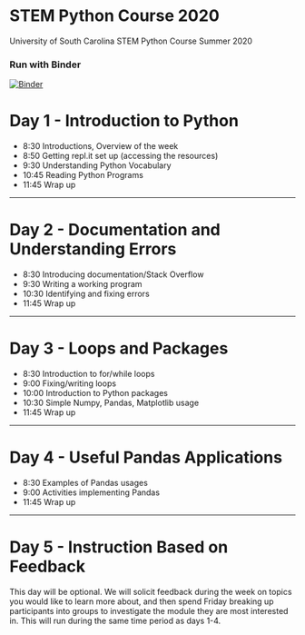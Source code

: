 # STEM Python Course 2020

University of South Carolina STEM Python Course Summer 2020


### Run with Binder

[![Binder](https://mybinder.org/badge_logo.svg)](https://mybinder.org/v2/gh/uofscphysics/STEM_Python_Course/Summer2020)

# Day 1 - Introduction to Python
* 8:30  Introductions, Overview of the week
* 8:50  Getting repl.it set up (accessing the resources)
* 9:30  Understanding Python Vocabulary
* 10:45  Reading Python Programs
* 11:45  Wrap up


____
# Day 2 - Documentation and Understanding Errors
* 8:30  Introducing documentation/Stack Overflow
* 9:30  Writing a working program
* 10:30  Identifying and fixing errors
* 11:45 Wrap up
____
# Day 3 - Loops and Packages
* 8:30 Introduction to for/while loops
* 9:00 Fixing/writing loops   
* 10:00 Introduction to Python packages
* 10:30 Simple Numpy, Pandas, Matplotlib usage
* 11:45 Wrap up
____
# Day 4 - Useful Pandas Applications
* 8:30  Examples of Pandas usages
* 9:00  Activities implementing Pandas
* 11:45 Wrap up

____
# Day 5 - Instruction Based on Feedback

This day will be optional. We will solicit feedback during the week on topics you would like to learn more about, and then 
spend Friday breaking up participants into groups to investigate the module they are most interested in. This will
run during the same time period as days 1-4.
